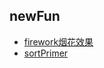## newFun
- [firework烟花效果](https://github.com/shiysin/newFun/tree/master/fireworks)
- [sortPrimer](https://github.com/shiysin/newFun/tree/master/sortPrimer)
